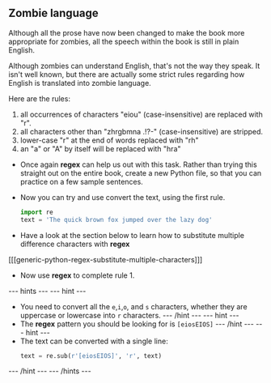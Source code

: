## Zombie language

Although all the prose have now been changed to make the book more appropriate for zombies, all the speech within the book is still in plain English.

Although zombies can understand English, that's not the way they speak. It isn't well known, but there are actually some strict rules regarding how English is translated into zombie language.

Here are the rules:
1. all occurrences of characters "eiou" (case-insensitive) are replaced with "r".
1. all characters other than "zhrgbmna .!?-" (case-insensitive) are stripped.
1. lower-case "r" at the end of words replaced with "rh"
1. an "a" or "A" by itself will be replaced with "hra"

- Once again **regex** can help us out with this task. Rather than trying this straight out on the entire book, create a new Python file, so that you can practice on a few sample sentences.

- Now you can try and use convert the text, using the first rule.

	```python
	import re
	text = 'The quick brown fox jumped over the lazy dog'
	```

- Have a look at the section below to learn how to substitute multiple difference characters with **regex**

[[[generic-python-regex-substitute-multiple-characters]]]

- Now use **regex** to complete rule 1.

--- hints --- --- hint ---
- You need to convert all the `e`,`i`,`o`, and `s` characters, whether they are uppercase or lowercase into `r` characters.
--- /hint --- --- hint ---
- The **regex** pattern you should be looking for is `[eiosEIOS]`
--- /hint --- --- hint ---
- The text can be converted with a single line:
	```python
	text = re.sub(r'[eiosEIOS]', 'r', text)
	```
--- /hint --- --- /hints ---
